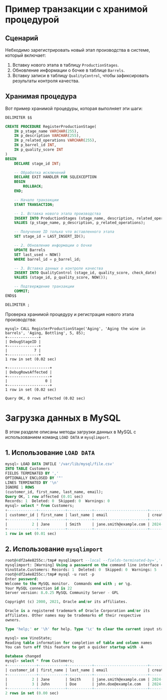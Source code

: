 # Пример транзакции с хранимой процедурой

## Сценарий

Небходимо зарегистрировать новый этап производства в системе, который включает:
1. Вставку нового этапа в таблицу `ProductionStages`.
2. Обновление информации о бочке в таблице `Barrels`.
3. Вставку записи в таблицу `QualityControl`, чтобы зафиксировать результаты контроля качества.

## Хранимая процедура

Вот пример хранимой процедуры, которая выполняет эти шаги:

```sql
DELIMITER $$

CREATE PROCEDURE RegisterProductionStage(
    IN p_stage_name VARCHAR(255),
    IN p_description VARCHAR(255),
    IN p_related_operations VARCHAR(255),
    IN p_barrel_id INT,
    IN p_quality_score INT
)
BEGIN
    DECLARE stage_id INT;

    -- Обработка исключений
    DECLARE EXIT HANDLER FOR SQLEXCEPTION
    BEGIN
        ROLLBACK;
    END;

    -- Начало транзакции
    START TRANSACTION;

    -- 1. Вставка нового этапа производства
    INSERT INTO ProductionStages (stage_name, description, related_operations)
    VALUES (p_stage_name, p_description, p_related_operations);

    -- Получение ID только что вставленного этапа
    SET stage_id = LAST_INSERT_ID();

    -- 2. Обновление информации о бочке
    UPDATE Barrels
    SET last_used = NOW()
    WHERE barrel_id = p_barrel_id;

    -- 3. Вставка данных о контроле качества
    INSERT INTO QualityControl (stage_id, quality_score, check_date)
    VALUES (stage_id, p_quality_score, NOW());

    -- Подтверждение транзакции
    COMMIT;
END$$

DELIMITER ;
```
Проверка хранимой процедуру и регистрация нового этапа производства:
```
mysql> CALL RegisterProductionStage('Aging', 'Aging the wine in barrels', 'Aging, Bottling', 5, 85);
+--------------+
| DebugStageID |
+--------------+
|            7 |
+--------------+
1 row in set (0.02 sec)

+-------------------+
| DebugRowsAffected |
+-------------------+
|                 0 |
+-------------------+
1 row in set (0.02 sec)

Query OK, 0 rows affected (0.02 sec)
```

# Загрузка данных в MySQL

В этом разделе описаны методы загрузки данных в MySQL с использованием команд `LOAD DATA` и `mysqlimport`.

## 1. Использование `LOAD DATA`

```sql
mysql> LOAD DATA INFILE '/var/lib/mysql/file.csv'
INTO TABLE Customers
FIELDS TERMINATED BY ','
OPTIONALLY ENCLOSED BY '"'
LINES TERMINATED BY '\n'
IGNORE 1 ROWS
(customer_id, first_name, last_name, email);
Query OK, 1 row affected (0.01 sec)
Records: 1  Deleted: 0  Skipped: 0  Warnings: 0
mysql> select * from Customers;
+-------------+------------+-----------+------------------------+---------------------+
| customer_id | first_name | last_name | email                  | created_at          |
+-------------+------------+-----------+------------------------+---------------------+
|           2 | Jane       | Smith     | jane.smith@example.com | 2024-09-04 17:15:43 |
+-------------+------------+-----------+------------------------+---------------------+
1 row in set (0.01 sec)
```
## 2. Использование `mysqlimport`
```sql
root@4df2a4e8255c:/tmp# mysqlimport --local --fields-terminated-by=',' --fields-enclosed-by='"' --lines-terminated-by='\n' --ignore-lines=1 --user=root --password=12345 --host=localhost VinoState /tmp/Customers.csv
mysqlimport: [Warning] Using a password on the command line interface can be insecure.
VinoState.Customers: Records: 1  Deleted: 0  Skipped: 0  Warnings: 5
root@4df2a4e8255c:/tmp# mysql -u root -p
Enter password:
Welcome to the MySQL monitor.  Commands end with ; or \g.
Your MySQL connection id is 22
Server version: 8.0.25 MySQL Community Server - GPL

Copyright (c) 2000, 2021, Oracle and/or its affiliates.

Oracle is a registered trademark of Oracle Corporation and/or its
affiliates. Other names may be trademarks of their respective
owners.

Type 'help;' or '\h' for help. Type '\c' to clear the current input statement.

mysql> use VinoState;
Reading table information for completion of table and column names
You can turn off this feature to get a quicker startup with -A

Database changed
mysql> select * from Customers;
+-------------+------------+-----------+------------------------+---------------------+
| customer_id | first_name | last_name | email                  | created_at          |
+-------------+------------+-----------+------------------------+---------------------+
|           2 | Jane       | Smith     | jane.smith@example.com | 2024-09-04 17:15:43 |
|           3 | John       | Doe       | john.doe@example.com   | 2024-09-04 17:17:21 |
+-------------+------------+-----------+------------------------+---------------------+
2 rows in set (0.00 sec)

```
